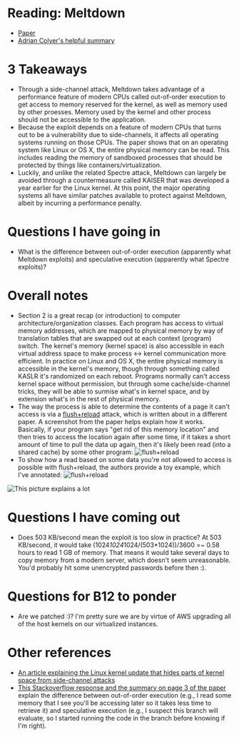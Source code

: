 # Reading: Meltdown
* [Paper](https://meltdownattack.com/meltdown.pdf)
* [Adrian Colyer's helpful summary](https://blog.acolyer.org/2018/01/15/meltdown/)


# 3 Takeaways
* Through a side-channel attack, Meltdown takes advantage of a performance feature of modern CPUs called out-of-order execution to get access to memory reserved for the kernel, as well as memory used by other proesses. Memory used by the kernel and other process should not be accessible to the application.
* Because the exploit depends on a feature of modern CPUs that turns out to be a vulnerability due to side-channels, it affects all operating systems running on those CPUs. The paper shows that on an operating system like Linux or OS X, the entire physical memory can be read. This includes reading the memory of sandboxed processes that should be protected by things like containers/virtualization.
* Luckily, and unlike the related Spectre attack, Meltdown can largely be avoided through a countermeasure called KAISER that was developed a year earlier for the Linux kernel. At this point, the major operating systems all have similar patches available to protect against Meltdown, albeit by incurring a performance penalty.

# Questions I have going in
* What is the difference between out-of-order execution (apparently what Meltdown exploits) and speculative execution (apparently what Spectre exploits)?

# Overall notes
* Section 2 is a great recap (or introduction) to computer architecture/organization classes. Each program has access to virtual memory addresses, which are mapped to physical memory by way of translation tables that are swapped out at each context (program) switch. The kernel's memory (kernel space) is also accessible in each virtual address space to make process <-> kernel communication more efficient. In practice on Linux and OS X, the entire physical memory is accessible in the kernel's memory, though through something called KASLR it's randomized on each reboot. Programs normally can't access kernel space without permission, but through some cache/side-channel tricks, they will be able to surmise what's in kernel space, and by extension what's in the rest of physical memory.
* The way the process is able to determine the contents of a page it can't access is via a [flush+reload](https://eprint.iacr.org/2013/448.pdf) attack, which is written about in a different paper. A screenshot from the paper helps explain how it works. Basically, if your program says "get rid of this memory location" and then tries to access the location again after some time, if it takes a short amount of time to pull the data up again, then it's likely been read (into a shared cache) by some other program:
![flush+reload](https://marcua.keybase.pub/meltdown-screenshots/flush-reload.png)
* To show how a read based on some data you're not allowed to access is possible with flush+reload, the authors provide a toy example, which I've annotated:
![flush+reload](https://marcua.keybase.pub/meltdown-screenshots/toy-example.png)



![This picture explains a lot](https://adriancolyer.files.wordpress.com/2018/01/meltdown-listing-2.jpeg?w=200&zoom=2)

# Questions I have coming out
* Does 503 KB/second mean the exploit is too slow in practice? At 503 KB/second, it would take (1024*1024*1024/(503*1024))/3600 =~ 0.58 hours to read 1 GB of memory. That means it would take several days to copy memory from a modern server, which doesn't seem unreasonable. You'd probably hit some unencrypted passwords before then :).

# Questions for B12 to ponder
* Are we patched :)? I'm pretty sure we are by virtue of AWS upgrading all of the host kernels on our virtualized instances.

# Other references
* [An article explaining the Linux kernel update that hides parts of kernel space from side-channel attacks](https://lwn.net/Articles/738975/)
* [This Stackoverflow response and the summary on page 3 of the paper](https://stackoverflow.com/questions/49601910/out-of-order-execution-vs-speculative-execution) explain the difference between out-of-order execution (e.g., I read some memory that I see you'll be accessing later so it takes less time to retrieve it) and speculative execution (e.g., I suspect this branch will evaluate, so I started running the code in the branch before knowing if I'm right).
